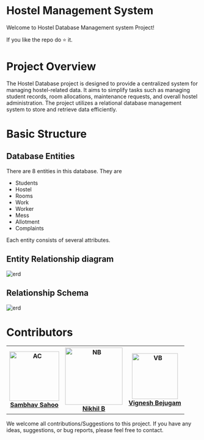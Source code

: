 # Hostel Management System
 Welcome to Hostel Database Management system Project!
 
 If you like the repo do ⭐ it.
# Project Overview
 The Hostel Database project is designed to provide a centralized system for managing hostel-related data. It aims to simplify tasks such as managing student records, room allocations, maintenance requests, and overall hostel administration. The project utilizes a relational database management system to store and retrieve data efficiently.

# Basic Structure
## Database Entities
 There are 8 entities in this database. They are
 - Students
 - Hostel
 - Rooms
 - Work
 - Worker
 - Mess
 - Allotment
 - Complaints

 Each entity consists of several attributes.

## Entity Relationship diagram
<img src="https://github.com/Abhinay-c/Hostel_management_system/assets/103677072/c6d70ae5-560e-4de0-bc45-3aa8e1de805c" alt="erd">

## Relationship Schema
<img src="https://github.com/Abhinay-c/Hostel_management_system/assets/95285514/8d4bf36b-3e60-421f-bccd-c996a2fe7192" alt="erd">


# Contributors
<table>
    <tr>
        <th>
            <img src="https://avatars.githubusercontent.com/u/105580131?v=4" alt="AC" width = 130px>
            <br>
            <a href="https://github.com/linaticcode">Sambhav Sahoo</a>
        </th>
        <th>
            <img src="https://github.com/Abhinay-c/Hostel_management_system/assets/95285514/a90450f9-8765-481d-b45d-2650739b4d15" alt="NB" width = 150px>
            <br>
            <a href="https://github.com/Nikhil-0088">Nikhil B</a>
        </th>
        <th>
            <img src="https://github.com/Abhinay-c/Hostel_management_system/assets/95285514/0f6af3b6-4e6f-47b6-b6bb-db1bd6fb3a29" alt="VB" width = 120px>
            <br>
            <a href="https://github.com/Vignesh0317">Vignesh Bejugam</a>
        </th>
    </tr>
</table>

We welcome all contributions/Suggestions to this project. If you have any ideas, suggestions, or bug reports, please feel free to contact.
